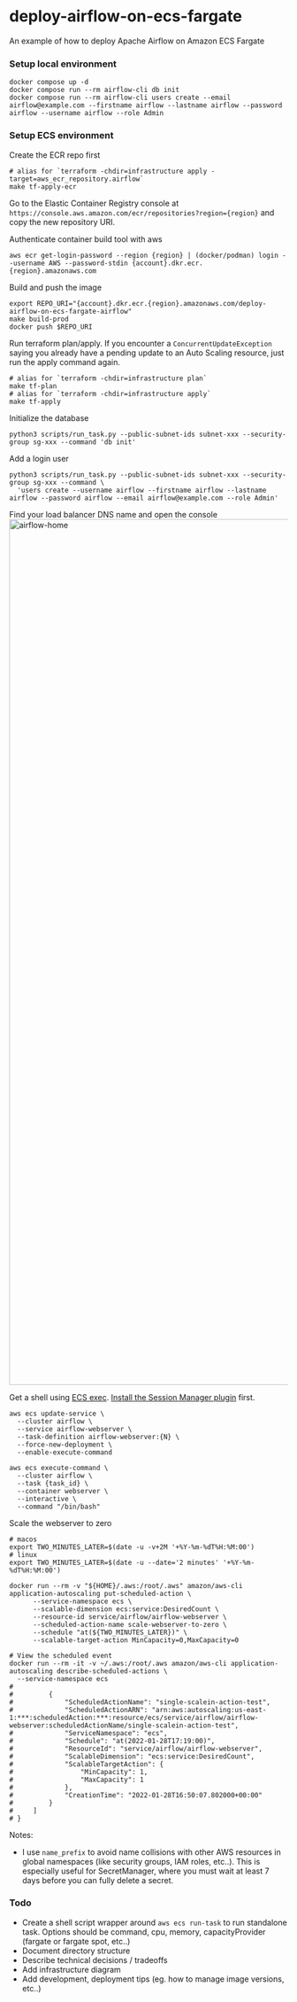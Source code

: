 # deploy-airflow-on-ecs-fargate
An example of how to deploy Apache Airflow on Amazon ECS Fargate

### Setup local environment
```
docker compose up -d
docker compose run --rm airflow-cli db init
docker compose run --rm airflow-cli users create --email airflow@example.com --firstname airflow --lastname airflow --password airflow --username airflow --role Admin
```

### Setup ECS environment

Create the ECR repo first
```shell
# alias for `terraform -chdir=infrastructure apply -target=aws_ecr_repository.airflow`
make tf-apply-ecr
```

Go to the Elastic Container Registry console at `https://console.aws.amazon.com/ecr/repositories?region={region}` and copy the new repository URI.

Authenticate container build tool with aws
```shell
aws ecr get-login-password --region {region} | (docker/podman) login --username AWS --password-stdin {account}.dkr.ecr.{region}.amazonaws.com
```

Build and push the image
```shell
export REPO_URI="{account}.dkr.ecr.{region}.amazonaws.com/deploy-airflow-on-ecs-fargate-airflow"
make build-prod
docker push $REPO_URI
```

Run terraform plan/apply. If you encounter a `ConcurrentUpdateException` saying you already have a pending update to an Auto Scaling resource, just run the apply command again.
```shell
# alias for `terraform -chdir=infrastructure plan`
make tf-plan
# alias for `terraform -chdir=infrastructure apply`
make tf-apply
```

Initialize the database
```shell
python3 scripts/run_task.py --public-subnet-ids subnet-xxx --security-group sg-xxx --command 'db init'
```

Add a login user
```shell
python3 scripts/run_task.py --public-subnet-ids subnet-xxx --security-group sg-xxx --command \
  'users create --username airflow --firstname airflow --lastname airflow --password airflow --email airflow@example.com --role Admin'
```

Find your load balancer DNS name and open the console
<img width="1563" alt="airflow-home" src="https://user-images.githubusercontent.com/11639738/151594663-0895e62e-2fb3-4a6d-8bd5-98e9d8f1af90.png">

Get a shell using [ECS exec](https://docs.aws.amazon.com/AmazonECS/latest/developerguide/ecs-exec.html). [Install the Session Manager plugin](https://docs.aws.amazon.com/systems-manager/latest/userguide/session-manager-working-with-install-plugin.html) first.
```
aws ecs update-service \
  --cluster airflow \
  --service airflow-webserver \
  --task-definition airflow-webserver:{N} \
  --force-new-deployment \
  --enable-execute-command

aws ecs execute-command \
  --cluster airflow \
  --task {task_id} \
  --container webserver \
  --interactive \
  --command "/bin/bash"
```


Scale the webserver to zero
```shell
# macos
export TWO_MINUTES_LATER=$(date -u -v+2M '+%Y-%m-%dT%H:%M:00')
# linux
export TWO_MINUTES_LATER=$(date -u --date='2 minutes' '+%Y-%m-%dT%H:%M:00')

docker run --rm -v "${HOME}/.aws:/root/.aws" amazon/aws-cli application-autoscaling put-scheduled-action \
	  --service-namespace ecs \
	  --scalable-dimension ecs:service:DesiredCount \
	  --resource-id service/airflow/airflow-webserver \
	  --scheduled-action-name scale-webserver-to-zero \
	  --schedule "at(${TWO_MINUTES_LATER})" \
	  --scalable-target-action MinCapacity=0,MaxCapacity=0

# View the scheduled event
docker run --rm -it -v ~/.aws:/root/.aws amazon/aws-cli application-autoscaling describe-scheduled-actions \
  --service-namespace ecs
#
#         {
#             "ScheduledActionName": "single-scalein-action-test",
#             "ScheduledActionARN": "arn:aws:autoscaling:us-east-1:***:scheduledAction:***:resource/ecs/service/airflow/airflow-webserver:scheduledActionName/single-scalein-action-test",
#             "ServiceNamespace": "ecs",
#             "Schedule": "at(2022-01-28T17:19:00)",
#             "ResourceId": "service/airflow/airflow-webserver",
#             "ScalableDimension": "ecs:service:DesiredCount",
#             "ScalableTargetAction": {
#                 "MinCapacity": 1,
#                 "MaxCapacity": 1
#             },
#             "CreationTime": "2022-01-28T16:50:07.802000+00:00"
#         }
#     ]
# }
```

Notes:
- I use `name_prefix` to avoid name collisions with other AWS resources in global namespaces (like security groups, IAM roles, etc..). This is especially useful for SecretManager, where you must wait at least 7 days before you can fully delete a secret.

### Todo
- Create a shell script wrapper around `aws ecs run-task` to run standalone task. Options should be command, cpu, memory, capacityProvider (fargate or fargate spot, etc..)
- Document directory structure
- Describe technical decisions / tradeoffs
- Add infrastructure diagram
- Add development, deployment tips (eg. how to manage image versions, etc..)
```
